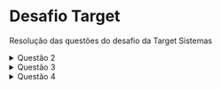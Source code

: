 # Desafio Target
Resolução das questões do desafio da Target Sistemas
<details><summary>Questão 2</summary>
<p>

#### Dado a sequência de Fibonacci, onde se inicia por 0 e 1 e o próximo valor sempre será a soma dos 2 valores anteriores (exemplo: 0, 1, 1, 2, 3, 5, 8, 13, 21, 34...),
escreva um programa na linguagem que desejar onde, informado um número, ele calcule a sequência de Fibonacci e retorne uma mensagem avisando se o número informado pertence ou não a sequência.
IMPORTANTE:
Esse número pode ser informado através de qualquer entrada de sua preferência ou pode ser previamente definido no código;
    
```csharp
    
using System;

public class Program {
    public static void Main(string[] args) {
        Console.WriteLine("Digite um número:");

        int numero = int.Parse(Console.ReadLine());

        int a = 0;

        int b = 1;

        while (b <= numero) {
            if (b == numero) {
                Console.WriteLine($"O número informado {numero} pertence a sequência de Fibonacci!");
                return;
            }

            int temp = a + b;

            a = b;
            b = temp;
        }

        Console.WriteLine($"O número informado {numero} não pertence à sequência de Fibonaci.");
    }
}
                          
```

</p>
</details>
<details><summary>Questão 3</summary>
<p>

####Dado um vetor que guarda o valor de faturamento diário de uma distribuidora, faça um programa, na linguagem que desejar, que calcule e retorne:
• O menor valor de faturamento ocorrido em um dia do mês;
• O maior valor de faturamento ocorrido em um dia do mês;
• Número de dias no mês em que o valor de faturamento diário foi superior à média mensal.

IMPORTANTE:
a) Usar o json ou xml disponível como fonte dos dados do faturamento mensal;
b) Podem existir dias sem faturamento, como nos finais de semana e feriados. Estes dias devem ser ignorados no cálculo da média;


```python
   import json

class Faturamento:

    def __init__(self, file_path):
        with open(file_path , 'r') as file:
            self.data = json.load(file)
        self.menor_faturamento = float('inf')
        self.maior_faturamento = 0
        self.media_faturamento = 0
        self.dias_acima_da_media = 0
        self.calcular_faturamento()

    def calcular_faturamento(self):
        soma_total_faturamento = 0
        dias_com_faturamento = 0
        for dia in self.data:
            if dia['valor'] > 0:
                soma_total_faturamento += dia['valor']
                dias_com_faturamento += 1
                if dia['valor'] < self.menor_faturamento:
                    self.menor_faturamento = dia['valor']
                if dia['valor'] > self.maior_faturamento:
                    self.maior_faturamento = dia['valor']
        self.media_faturamento = soma_total_faturamento / dias_com_faturamento
        self.dias_acima_da_media = len([dia for dia in self.data if dia['valor'] > self.media_faturamento])

    def mostrar_calculos(self):
        print('Menor faturamento: R$', self.menor_faturamento)
        print('Maior faturamento: R$', self.maior_faturamento)
        print('Número de dias com faturamento acima da média mensal:', self.dias_acima_da_media)


faturamento = Faturamento('scr\data\dados1.json')
faturamento.mostrar_calculos()



```

</p>
</details>



<details><summary>Questão 4</summary>
<p>

#### ) Dado o valor de faturamento mensal de uma distribuidora, detalhado por estado:

SP – R$67.836,43
RJ – R$36.678,66
MG – R$29.229,88
ES – R$27.165,48
Outros – R$19.849,53

Escreva um programa na linguagem que desejar onde calcule o percentual de representação que cada estado teve dentro do valor total mensal da distribuidora.


```python
   import pandas as pd

Faturamento_Mensal =  {
    "SP": 67836.43,
    "RJ": 36678.66,
    "MG": 29229.88,
    "ES": 27165.48,
    "Outros": 19849.53
}

Total_Faturamento_Mensal = sum(Faturamento_Mensal.values())
df_percentual_mensal = pd.DataFrame.from_dict(Faturamento_Mensal, orient='index', columns=['Faturamento Mensal'])
df_percentual_mensal.index.name = 'Estado'
df_percentual_mensal.reset_index(inplace=True)
df_percentual_mensal['Percentual Mensal'] = df_percentual_mensal['Faturamento Mensal'] / Total_Faturamento_Mensal * 100

print(df_percentual_mensal)


```

</p>
</details>




